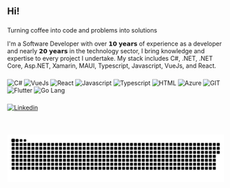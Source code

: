 <h2 align="left">Hi!</h2>

###
<p>Turning coffee into code and problems into solutions</p>
<p align="left">I'm a Software Developer with over 𝟭𝟬 𝘆𝗲𝗮𝗿𝘀 of experience as a developer and nearly 𝟮𝟬 𝘆𝗲𝗮𝗿𝘀 in the technology sector, I bring knowledge and expertise to every project I undertake.
My stack includes C#, .NET, .NET Core, Asp.NET, Xamarin, MAUI, Typescript, Javascript, VueJs, and React.</p>

###

###

<div align="left">
  <img src="https://cdn.jsdelivr.net/gh/devicons/devicon@latest/icons/csharp/csharp-original.svg" height="30" width="42" alt="C#"/>
  <img src="https://cdn.jsdelivr.net/gh/devicons/devicon@latest/icons/vuejs/vuejs-original.svg" height="30" width="42" alt="VueJs"/>
  <img src="https://cdn.jsdelivr.net/gh/devicons/devicon@latest/icons/react/react-original.svg" height="30" width="42" alt="React"/>
  <img src="https://cdn.jsdelivr.net/gh/devicons/devicon@latest/icons/javascript/javascript-original.svg" height="30" width="42" alt="Javascript"/>
  <img src="https://cdn.jsdelivr.net/gh/devicons/devicon@latest/icons/typescript/typescript-plain.svg" height="30" width="42" alt="Typescript"/>
  <img src="https://cdn.jsdelivr.net/gh/devicons/devicon@latest/icons/html5/html5-original.svg" height="30" width="42" alt="HTML"/>
  <img src="https://cdn.jsdelivr.net/gh/devicons/devicon@latest/icons/azure/azure-original.svg" height="30" width="42" alt="Azure"/>
  <img src="https://cdn.jsdelivr.net/gh/devicons/devicon@latest/icons/git/git-original.svg" height="30" width="42" alt="GIT"/>
  <img src="https://cdn.jsdelivr.net/gh/devicons/devicon@latest/icons/flutter/flutter-original.svg" height="30" width="42" alt="Flutter"/>
  <img src="https://cdn.jsdelivr.net/gh/devicons/devicon@latest/icons/go/go-original-wordmark.svg" height="30" width="42" alt="Go Lang"/>
</div>

###

<div align="left">
  <a href="https://www.linkedin.com/in/tomazeto/" target="blank">
    <img src="https://img.shields.io/static/v1?message=LinkedIn&logo=linkedin&label=&color=0077B5&logoColor=white&labelColor=&style=for-the-badge" height="35" alt="Linkedin"  />
  </a>
</div>

###

<br clear="both">

![My contributions](https://github.com/packetspy/packetspy/blob/output/github-contribution-grid-snake-dark.svg)

###
